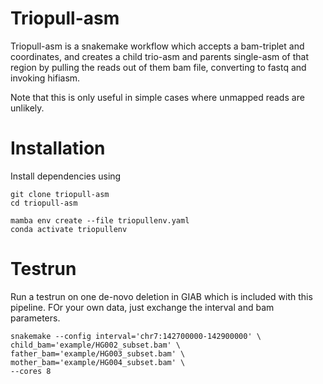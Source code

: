 # Triopull-asm

Triopull-asm is a snakemake workflow which accepts a bam-triplet and coordinates, and creates a child trio-asm and parents single-asm of that region by pulling the reads out of them bam file, converting to fastq and invoking hifiasm. 

Note that this is only useful in simple cases where unmapped reads are unlikely. 

# Installation

Install dependencies using

```
git clone triopull-asm
cd triopull-asm

mamba env create --file triopullenv.yaml
conda activate triopullenv
```

# Testrun

Run a testrun on one de-novo deletion in GIAB which is included with this pipeline. FOr your own data, just exchange the interval and bam parameters. 

```
snakemake --config interval='chr7:142700000-142900000' \
child_bam='example/HG002_subset.bam' \
father_bam='example/HG003_subset.bam' \
mother_bam='example/HG004_subset.bam' \
--cores 8
```



